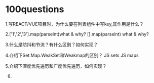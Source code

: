 # 100questions

1.写REACT/VUE项目时，为什么要在列表组件中写key,其作用是什么？


2.['1','2','3'].map(parselnt)what & why?
[].map(parselnt) what & why?




3.什么是防抖和节流？有什么区别？如何实现？


4.介绍下Set.Map.WeakSet和Weakmap的区别？
JS sets
JS maps

5.介绍下深度优先遍历和广度优先遍历，如何实现？


6.



